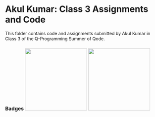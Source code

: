 # Akul Kumar: Class 3 Assignments and Code
This folder contains code and assignments submitted by Akul Kumar in Class 3 of the Q-Programming Summer of Qode.
### Badges <img src="/badges/assignment.png" width="200px" height="200px"> <img src="/badges/assignment.png" width="200px" height="200px">